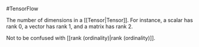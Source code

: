 #TensorFlow

The number of dimensions in a [[Tensor|Tensor]]. For instance,
a scalar has rank 0, a vector has rank 1, and a matrix has rank 2.

Not to be confused with [[rank (ordinality)|rank (ordinality)]].

